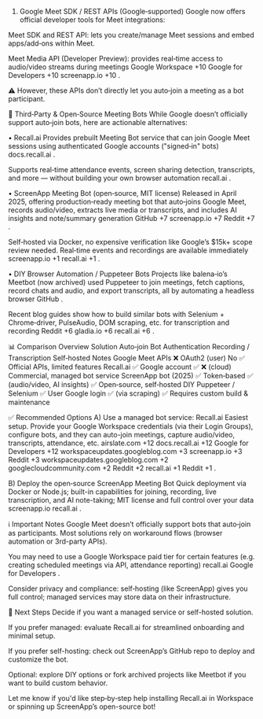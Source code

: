 1. Google Meet SDK / REST APIs (Google‑supported)
Google now offers official developer tools for Meet integrations:

Meet SDK and REST API: lets you create/manage Meet sessions and embed apps/add‑ons within Meet.

Meet Media API (Developer Preview): provides real‑time access to audio/video streams during meetings 
Google Workspace
+10
Google for Developers
+10
screenapp.io
+10
.

⚠️ However, these APIs don’t directly let you auto‑join a meeting as a bot participant.

🔁 Third‑Party & Open‑Source Meeting Bots
While Google doesn’t officially support auto‑join bots, here are actionable alternatives:

• Recall.ai
Provides prebuilt Meeting Bot service that can join Google Meet sessions using authenticated Google accounts ("signed‑in" bots) 
docs.recall.ai
.

Supports real‑time attendance events, screen sharing detection, transcripts, and more — without building your own browser automation 
recall.ai
.

• ScreenApp Meeting Bot (open‑source, MIT license)
Released in April 2025, offering production‑ready meeting bot that auto‑joins Google Meet, records audio/video, extracts live media or transcripts, and includes AI insights and note/summary generation 
GitHub
+7
screenapp.io
+7
Reddit
+7
.

Self‑hosted via Docker, no expensive verification like Google’s $15k+ scope review needed. Real‑time events and recordings are available immediately 
screenapp.io
+1
recall.ai
+1
.

• DIY Browser Automation / Puppeteer Bots
Projects like balena‑io’s Meetbot (now archived) used Puppeteer to join meetings, fetch captions, record chats and audio, and export transcripts, all by automating a headless browser 
GitHub
.

Recent blog guides show how to build similar bots with Selenium + Chrome‑driver, PulseAudio, DOM scraping, etc. for transcription and recording 
Reddit
+6
gladia.io
+6
recall.ai
+6
.

📊 Comparison Overview
Solution	Auto‑join Bot	Authentication	Recording / Transcription	Self‑hosted	Notes
Google Meet APIs	❌	OAuth2 (user)	No	✅	Official APIs, limited features
Recall.ai	✅	Google account	✅	❌ (cloud)	Commercial, managed bot service
ScreenApp bot (2025)	✅	Token‑based	✅ (audio/video, AI insights)	✅	Open‑source, self‑hosted
DIY Puppeteer / Selenium	✅	User Google login	✅ (via scraping)	✅	Requires custom build & maintenance

✅ Recommended Options
A) Use a managed bot service: Recall.ai
Easiest setup. Provide your Google Workspace credentials (via their Login Groups), configure bots, and they can auto-join meetings, capture audio/video, transcripts, attendance, etc. 
airslate.com
+12
docs.recall.ai
+12
Google for Developers
+12
workspaceupdates.googleblog.com
+3
screenapp.io
+3
Reddit
+3
workspaceupdates.googleblog.com
+2
googlecloudcommunity.com
+2
Reddit
+2
recall.ai
+1
Reddit
+1
.

B) Deploy the open‑source ScreenApp Meeting Bot
Quick deployment via Docker or Node.js; built-in capabilities for joining, recording, live transcription, and AI note-taking; MIT license and full control over your data 
screenapp.io
recall.ai
.

ℹ️ Important Notes
Google Meet doesn’t officially support bots that auto‑join as participants. Most solutions rely on workaround flows (browser automation or 3rd-party APIs).

You may need to use a Google Workspace paid tier for certain features (e.g. creating scheduled meetings via API, attendance reporting) 
recall.ai
Google for Developers
.

Consider privacy and compliance: self‑hosting (like ScreenApp) gives you full control; managed services may store data on their infrastructure.

🧭 Next Steps
Decide if you want a managed service or self-hosted solution.

If you prefer managed: evaluate Recall.ai for streamlined onboarding and minimal setup.

If you prefer self-hosting: check out ScreenApp’s GitHub repo to deploy and customize the bot.

Optional: explore DIY options or fork archived projects like Meetbot if you want to build custom behavior.

Let me know if you'd like step‑by‑step help installing Recall.ai in Workspace or spinning up ScreenApp’s open-source bot!
